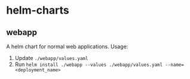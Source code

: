 # helm-charts

## webapp

A helm chart for normal web applications. Usage:

1. Update `./webapp/values.yaml`
2. Run `helm install ./webapp --values ./webapp/values.yaml --name=<deployment_name>`
